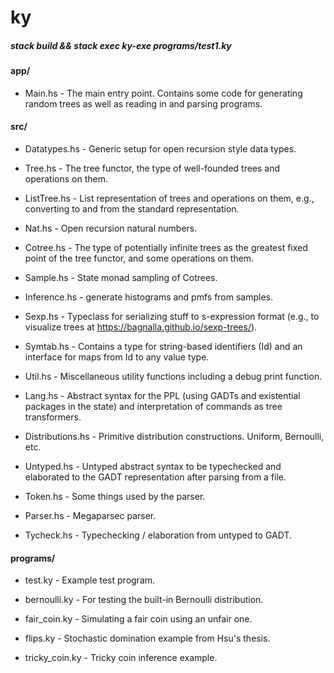 # ky

##### stack build && stack exec ky-exe programs/test1.ky

#### app/

* Main.hs - The main entry point. Contains some code for generating
  random trees as well as reading in and parsing programs.

#### src/

* Datatypes.hs - Generic setup for open recursion style data types.

* Tree.hs - The tree functor, the type of well-founded trees and
  operations on them.

* ListTree.hs - List representation of trees and operations on them,
  e.g., converting to and from the standard representation.

* Nat.hs - Open recursion natural numbers.

* Cotree.hs - The type of potentially infinite trees as the greatest
  fixed point of the tree functor, and some operations on them.

* Sample.hs - State monad sampling of Cotrees.

* Inference.hs - generate histograms and pmfs from samples.

* Sexp.hs - Typeclass for serializing stuff to s-expression format
  (e.g., to visualize trees at
  https://bagnalla.github.io/sexp-trees/).

* Symtab.hs - Contains a type for string-based identifiers (Id) and an
  interface for maps from Id to any value type.

* Util.hs - Miscellaneous utility functions including a debug print
  function.

* Lang.hs - Abstract syntax for the PPL (using GADTs and existential
  packages in the state) and interpretation of commands as tree
  transformers.

* Distributions.hs - Primitive distribution constructions. Uniform,
  Bernoulli, etc.

* Untyped.hs - Untyped abstract syntax to be typechecked and
  elaborated to the GADT representation after parsing from a file.

* Token.hs - Some things used by the parser.

* Parser.hs - Megaparsec parser.

* Tycheck.hs - Typechecking / elaboration from untyped to GADT.

#### programs/

* test.ky - Example test program.

* bernoulli.ky - For testing the built-in Bernoulli distribution.

* fair_coin.ky - Simulating a fair coin using an unfair one.

* flips.ky - Stochastic domination example from Hsu's thesis.

* tricky_coin.ky - Tricky coin inference example.